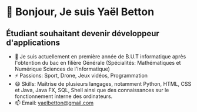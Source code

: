 # 👋 Bonjour, Je suis Yaël Betton
## Étudiant souhaitant devenir développeur d'applications

- 🌱 Je suis actuellement en première année de B.U.T informatique après l'obtention du bac en filière Générale (Spécialités: Mathématiques et Numérique Sciences de l'Informatique)
- ⚡ Passions: Sport, Drone, Jeux vidéos, Programmation
- 😄 Skills: Maîtrise de plusieurs langages, notamment Python, HTML, CSS et Java, Java FX, SQL, Shell ainsi que des connaissances sur le fonctionnement interne des ordinateurs.
- 📫 Email: yaelbetton@gmail.com
